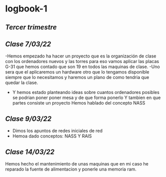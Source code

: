 # logbook-1
## ***Tercer trimestre***
## ***Clase 7/03/22***
-Hemos empezado ha hacer un proyecto que es la organización de clase con los ordenadores nuevos y las torres para eso vamos aplicar las placas G-31 
que hemos contado que son 19 en todos las maquinas de clase.
-Uno sera que el aplicaremos un hardware otro que lo tengamos disponible siempre que lo necesitamos y haremos un plano de como tendria que quedar 
la clase.
- Y hemos estado planteando ideas sobre cuantos ordenadores posibles se podrian poner poner mesa y de que forma ponerlo
Y tambien en que partes consiste un proyecto
Hemos hablado del concepto NASS
## ***Clase 9/03/22***
- Dimos los apuntos de redes iniciales de red
- Hemoa dado conceptos: NASS Y RAIS
## ***Clase 14/03/22***
Hemos hecho el mantenimiento de unas maquinas que en mi caso he reparado la fuente de alimentacion y ponerle una memoria ram.
